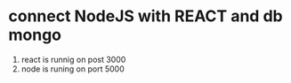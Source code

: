 
# connect NodeJS with REACT and db mongo

1. react is runnig on post 3000
2. node is runing on port 5000